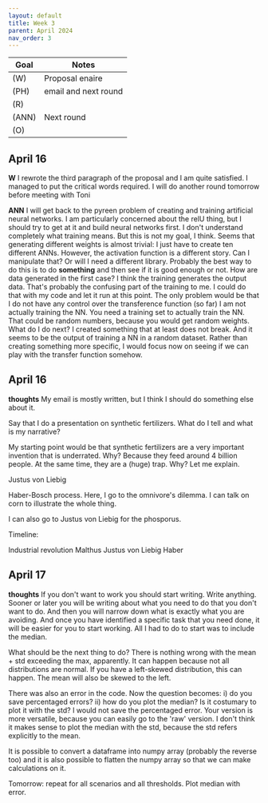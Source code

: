 ```yaml
---
layout: default
title: Week 3
parent: April 2024
nav_order: 3
---
```


| Goal | Notes | 
| ----------- | ----------- |
|(W)|Proposal enaire |
|(PH)|email and next round |
|(R)| |
|(ANN)|Next round |
|(O)| |


## April 16

**W** I rewrote the third paragraph of the proposal and I am quite satisfied. I managed to put the critical words required. I will do another round tomorrow before meeting with Toni


**ANN** I will get back to the pyreen problem of creating and training artificial neural networks. I am particularly concerned about the relU thing, but I should try to get at it and build neural networks first.
I don't understand completely what training means. But this is not my goal, I think.
Seems that generating different weights is almost trivial: I just have to create ten different ANNs. However, the activation function is a different story. Can I manipulate that? Or will I need a different library. Probably the best way to do this is to do **something** and then see if it is good enough or not.
How are data generated in the first case?
I think the training generates the output data. That's probably the confusing part of the training to me. I could do that with my code and let it run at this point.
The only problem would be that I do not have any control over the transference function (so far)
I am not actually training the NN.
You need a training set to actually train the NN. That could be random numbers, because you would get random weights. What do I do next?
I created something that at least does not break. And it seems to be the output of training a NN in a random dataset. Rather than creating something more specific, I would focus now on seeing if we can play with the transfer function somehow.

## April 16

**thoughts** My email is mostly written, but I think I should do something else about it.

Say that I do a presentation on synthetic fertilizers. What do I tell and what is my narrative?

My starting point would be that synthetic fertilizers are a very important invention that is underrated. Why? Because they feed around 4 billion people.
At the same time, they are a (huge) trap. Why? Let me explain.

Justus von Liebig

Haber-Bosch process. Here, I go to the omnivore's dilemma. I can talk on corn to illustrate the whole thing.

I can also go to Justus von Liebig for the phosporus.

Timeline:

Industrial revolution
Malthus
Justus von Liebig
Haber

## April 17

**thoughts** If you don't want to work you should start writing. Write anything. Sooner or later you will be writing about what you need to do that you don't want to do. And then you will narrow down what is exactly what you are avoiding. And once you have identified a specific task that you need done, it will be easier for you to start working. All I had to do to start was to include the median.



What should be the next thing to do? There is nothing wrong with the mean + std exceeding the max, apparently. It can happen because not all distributions are normal. If you have a left-skewed distribution, this can happen. The mean will also be skewed to the left.

There was also an error in the code.
Now the question becomes: i) do you save percentaged errors? ii) how do you plot the median? Is it costumary to plot it with the std?
I would not save the percentaged error. Your version is more versatile, because you can easily go to the 'raw' version.
I don't think it makes sense to plot the median with the std, because the std refers explicitly to the mean.

It is possible to convert a dataframe into numpy array (probably the reverse too) and it is also possible to flatten the numpy array so that we can make calculations on it.

Tomorrow: repeat for all scenarios and all thresholds. Plot median with error.
